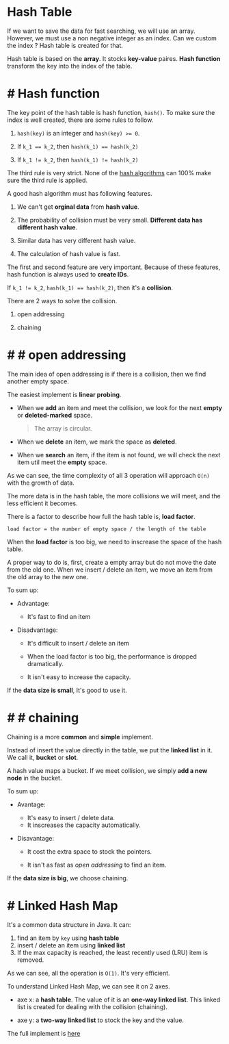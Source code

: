 #  Hash Table

If we want to save the data for fast searching, we will use an array. However, we must use a non negative integer as an index. Can we custom the index ? Hash table is created for that.

Hash table is based on the **array**. It stocks **key-value** paires. **Hash function** transform the key into the index of the table.

# #  Hash function

The key point of the hash table is hash function, `hash()`. To make sure the index is well created, there are some rules to follow.

1. `hash(key)` is an integer and `hash(key) >= 0`.

2. If `k_1 == k_2`, then `hash(k_1) == hash(k_2)`

3. If `k_1 != k_2`, then `hash(k_1) != hash(k_2)`

The third rule is very strict. None of the [hash algorithms](https://en.wikipedia.org/wiki/Secure_Hash_Algorithms) can 100% make sure the third rule is applied.

A good hash algorithm must has following features.

1. We can't get **orginal data** from **hash value**.

2. The probability of collision must be very small. **Different data has different hash value**.

3. Similar data has very different hash value.

4. The calculation of hash value is fast.

The first and second feature are very important. Because of these features, hash function is always used to **create IDs**.

If `k_1 != k_2`, `hash(k_1) == hash(k_2)`, then it's a **collision**.

There are 2 ways to solve the collision.

1. open addressing

2. chaining

# # #  open addressing

The main idea of open addressing is if there is a collision, then we find another empty space.

The easiest implement is **linear probing**.

- When we **add** an item and meet the collision, we look for the next **empty** or **deleted-marked** space.

  > The array is circular.

- When we **delete** an item, we mark the space as **deleted**.

- When we **search** an item, if the item is not found, we will check the next item util meet the **empty** space.

As we can see, the time complexity of all 3 operation will approach `O(n)` with the growth of data. 

The more data is in the hash table, the more collisions we will meet, and the less efficient it becomes.

There is a factor to describe how full the hash table is, **load factor**.

```
load factor = the number of empty space / the length of the table
```

When the **load factor** is too big, we need to inscrease the space of the hash table. 

A proper way to do is, first, create a empty array but do not move the date from the old one. When we insert / delete an item, we move an item from the old array to the new one. 

To sum up:

- Advantage: 

  - It's fast to find an item
  
- Disadvantage: 
   
  - It's difficult to insert / delete an item

  - When the load factor is too big, the performance is dropped dramatically.

  - It isn't easy to increase the capacity.

If the **data size is small**, It's good to use it.

# # #  chaining

Chaining is a more **common** and **simple** implement.

Instead of insert the value directly in the table, we put the **linked list** in it. We call it, **bucket** or **slot**.

A hash value maps a bucket. If we meet collision, we simply **add a new node** in the bucket.

To sum up:

- Avantage:

  - It's easy to insert / delete data.
  - It inscreases the capacity automatically.

- Disavantage:

  - It cost the extra space to stock the pointers.

  - It isn't as fast as *open addressing* to find an item.

If the **data size is big**, we choose chaining.

# #  Linked Hash Map

It's a common data structure in Java. It can:

1. find an item by `key` using **hash table**
2. insert / delete an item using **linked list**
3. If the max capacity is reached, the least recently used (LRU) item is removed.

As we can see, all the operation is `O(1)`. It's very efficient.

To understand Linked Hash Map, we can see it on 2 axes.

- axe x: a **hash table**. The value of it is an **one-way linked list**. This linked list is created for dealing with the collision (chaining).

- axe y: a **two-way linked list** to stock the key and the value.

The full implement is [here](https://github.com/EnzoSeason/study-notes/blob/main/algo-data-structure/hash-table/linked-hash-map.py)
